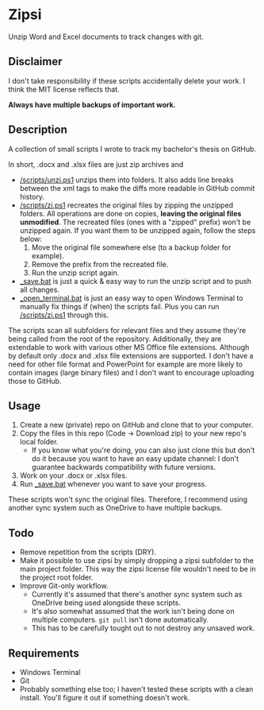 # Zipsi

Unzip Word and Excel documents to track changes with git.

## Disclaimer

I don't take responsibility if these scripts accidentally delete your work. I think the MIT license reflects that.

**Always have multiple backups of important work.**

## Description

A collection of small scripts I wrote to track my bachelor's thesis on GitHub.

In short, .docx and .xlsx files are just zip archives and
- [/scripts/unzi.ps1](/scripts/unzi.ps1) unzips them into folders. It also adds line breaks between the xml tags to make the diffs more readable in GitHub commit history.
- [/scripts/zi.ps1](/scripts/zi.ps1) recreates the original files by zipping the unzipped folders. All operations are done on copies, **leaving the original files unmodified**. The recreated files (ones with a "zipped" prefix) won't be unzipped again. If you want them to be unzipped again, follow the steps below:
    1. Move the original file somewhere else (to a backup folder for example).
    2. Remove the prefix from the recreated file.
    3. Run the unzip script again.
- [_save.bat](_save.bat) is just a quick & easy way to run the unzip script and to push all changes.
- [_open_terminal.bat](_open_terminal.bat) is just an easy way to open Windows Terminal to manually fix things if (when) the scripts fail. Plus you can run [/scripts/zi.ps1](/scripts/zi.ps1) through this.

The scripts scan all subfolders for relevant files and they assume they're being called from the root of the repository. Additionally, they are extendable to work with various other MS Office file extensions. Although by default only .docx and .xlsx file extensions are supported. I don't have a need for other file format and PowerPoint for example are more likely to contain images (large binary files) and I don't want to encourage uploading those to GitHub.

## Usage
1. Create a new (private) repo on GitHub and clone that to your computer.
2. Copy the files in this repo (Code -> Download zip) to your new repo's local folder.
    - If you know what you're doing, you can also just clone this but don't do it because you want to have an easy update channel: I don't guarantee backwards compatibility with future versions.
3. Work on your .docx or .xlsx files.
4. Run [_save.bat](_save.bat) whenever you want to save your progress.

These scripts won't sync the original files. Therefore, I recommend using another sync system such as OneDrive to have multiple backups.

## Todo
- Remove repetition from the scripts (DRY).
- Make it possible to use zipsi by simply dropping a zipsi subfolder to the main project folder. This way the zipsi license file wouldn't need to be in the project root folder.
- Improve Git-only workflow.
    - Currently it's assumed that there's another sync system such as OneDrive being used alongside these scripts.
    - It's also somewhat assumed that the work isn't being done on multiple computers. `git pull` isn't done automatically.
    - This has to be carefully tought out to not destroy any unsaved work.

## Requirements
- Windows Terminal
- Git
- Probably something else too; I haven't tested these scripts with a clean install. You'll figure it out if something doesn't work.
